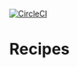 [![CircleCI](https://circleci.com/gh/kisb01/recipe-app/tree/main.svg?style=svg)](https://circleci.com/gh/kisb01/recipe-app/tree/main)
# Recipes
